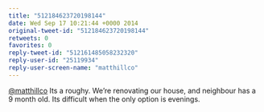```yaml
---
title: "512184623720198144"
date: Wed Sep 17 10:21:44 +0000 2014
original-tweet-id: "512184623720198144"
retweets: 0
favorites: 0
reply-tweet-id: "512161485058232320"
reply-user-id: "25119934"
reply-user-screen-name: "matthillco"
---
```

<a href="https://twitter.com/matthillco">@matthillco</a> Its a roughy. We’re renovating our house, and neighbour has a 9 month old. Its difficult when the only option is evenings.
